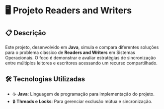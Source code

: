 
# 🖥️ Projeto Readers and Writers

## 📋 Descrição  

Este projeto, desenvolvido em **Java**, simula e compara diferentes soluções para o problema clássico de **Readers and Writers** em Sistemas Operacionais. O foco é demonstrar e avaliar estratégias de sincronização entre múltiplos leitores e escritores acessando um recurso compartilhado.

## 🛠️ Tecnologias Utilizadas  

- ☕ **Java**: Linguagem de programação para implementação do projeto.  
- 🔒 **Threads e Locks**: Para gerenciar exclusão mútua e sincronização.

